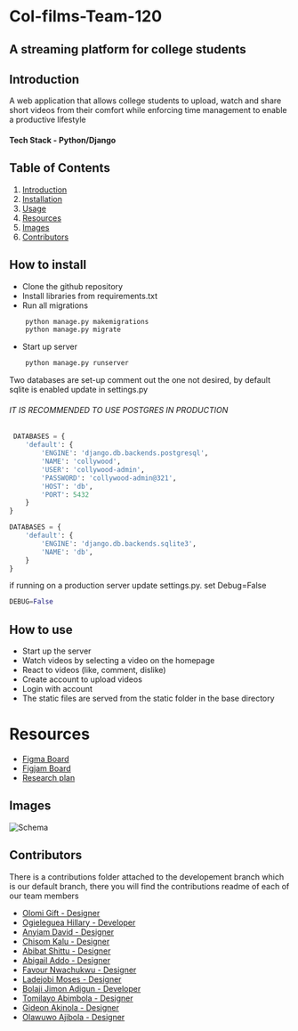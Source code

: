 # Col-films-Team-120

## A streaming platform for college students

## Introduction

A web application that allows college students to upload, watch and share short videos from their comfort while enforcing time management to enable a productive lifestyle

#### Tech Stack - Python/Django

## Table of Contents

1. [Introduction](#introduction)
2. [Installation](#how-to-install)
3. [Usage](#how-to-use)
4. [Resources](#Resources)
5. [Images](#images)
6. [Contributors](#contributors)

## How to install

- Clone the github repository
- Install libraries from requirements.txt
- Run all migrations

```python
    python manage.py makemigrations
    python manage.py migrate
```

- Start up server

```python
    python manage.py runserver
```

Two databases are set-up comment out the one not desired, by default sqlite is enabled
update in settings.py

###### IT IS RECOMMENDED TO USE POSTGRES IN PRODUCTION

```python
 DATABASES = {
    'default': {
        'ENGINE': 'django.db.backends.postgresql',
        'NAME': 'collywood',
        'USER': 'collywood-admin',
        'PASSWORD': 'collywood-admin@321',
        'HOST': 'db',
        'PORT': 5432
    }
}

DATABASES = {
    'default': {
        'ENGINE': 'django.db.backends.sqlite3',
        'NAME': 'db',
    }
}
```

if running on a production server update settings.py. set Debug=False

```python
DEBUG=False
```

## How to use

- Start up the server
- Watch videos by selecting a video on the homepage
- React to videos (like, comment, dislike)
- Create account to upload videos
- Login with account
- The static files are served from the static folder in the base directory

# Resources

- [Figma Board](https://www.figma.com/file/SrpBl1g9DxXzRwSgnTJ9h6/Style-Guide?node-id=0%3A1)
- [Figjam Board](https://www.figma.com/file/MDitz2vW5HJ1Hw9z9DmYSQ/Team-120-notes?node-id=0%3A1)
- [Research plan](https://docs.google.com/document/d/1JeivVsSsdrnkBP0AYehKlBAZN6f1ZVOp6qz0ofOUWUc/edit?usp=sharing)

## Images

![Schema](./images/team120_col-films.png)

## Contributors

There is a contributions folder attached to the developement branch which is our default branch, there you will find the contributions readme of each of our team members

- [Olomi Gift - Designer](https://www.github.com/mehetabelgift)
- [Ogieleguea Hillary - Developer](https://www.github.com/hillarywebb-coder)
- [Anyiam David - Designer](https://www.github.com/dravidTML)
- [Chisom Kalu - Designer](https://www.github.com/chisomkalu)
- [Abibat Shittu - Designer](https://www.github.com/abibatshittu)
- [Abigail Addo - Designer](https://www.github.com/asaddo444)
- [Favour Nwachukwu - Designer](https://www.github.com/billyfaychi)
- [Ladejobi Moses - Designer](https://www.github.com/mola71)
- [Bolaji Jimon Adigun - Developer](https://www.github.com/bolajiomo99)
- [Tomilayo Abimbola - Designer](https://www.github.com/tomilayoA)
- [Gideon Akinola - Designer](https://www.github.com/blvckcoco)
- [Olawuwo Ajibola - Designer](https://www.github.com/lawuwoabeeb)
